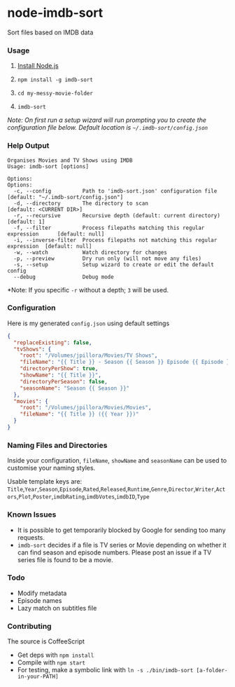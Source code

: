 node-imdb-sort
==============

Sort files based on IMDB data

### Usage

1. [Install Node.js](http://nodejs.org/download/)

2. `npm install -g imdb-sort`

3. `cd my-messy-movie-folder`

4. `imdb-sort`

*Note: On first run a setup wizard will run prompting you to create the configuration file below. Default location is `~/.imdb-sort/config.json`*

### Help Output

```
Organises Movies and TV Shows using IMDB
Usage: imdb-sort [options]

Options:
Options:
  -c, --config          Path to 'imdb-sort.json' configuration file             [default: "~/.imdb-sort/config.json"]
  -d, --directory       The directory to scan                                   [default: <CURRENT DIR>]
  -r, --recursive       Recursive depth (default: current directory)            [default: 1]
  -f, --filter          Process filepaths matching this regular expression      [default: null]
  -i, --inverse-filter  Process filepaths not matching this regular expression  [default: null]
  -w, --watch           Watch directory for changes
  -p, --preview         Dry run only (will not move any files)
  -s, --setup           Setup wizard to create or edit the default config
  --debug               Debug mode
```

*Note: If you specific `-r` without a depth; `3` will be used.

### Configuration

Here is my generated `config.json` using default settings

``` json
{
  "replaceExisting": false,
  "tvShows": {
    "root": "/Volumes/jpillora/Movies/TV Shows",
    "fileName": "{{ Title }} - Season {{ Season }} Episode {{ Episode }}",
    "directoryPerShow": true,
    "showName": "{{ Title }}",
    "directoryPerSeason": false,
    "seasonName": "Season {{ Season }}"
  },
  "movies": {
    "root": "/Volumes/jpillora/Movies/Movies",
    "fileName": "{{ Title }} ({{ Year }})"
  }
}
```

### Naming Files and Directories

Inside your configuration, `fileName`, `showName` and `seasonName` can be used to customise your naming styles.

Usable template keys are: `Title`,`Year`,`Season`,`Episode`,`Rated`,`Released`,`Runtime`,`Genre`,`Director`,`Writer`,`Actors`,`Plot`,`Poster`,`imdbRating`,`imdbVotes`,`imdbID`,`Type`

### Known Issues

* It is possible to get temporarily blocked by Google for sending too many requests.
* `imdb-sort` decides if a file is TV series or Movie depending on whether it can find season and episode numbers. Please post an issue if a TV series file is found to be a movie.

### Todo

* Modify metadata
* Episode names
* Lazy match on subtitles file

### Contributing

The source is CoffeeScript
* Get deps with `npm install`
* Compile with `npm start`
* For testing, make a symbolic link with `ln -s ./bin/imdb-sort [a-folder-in-your-PATH]`

